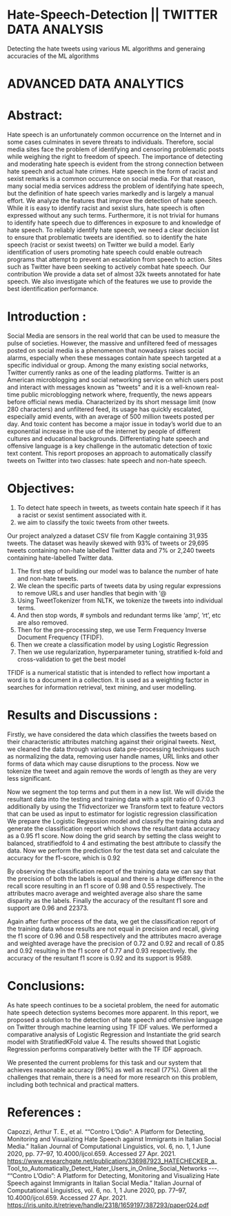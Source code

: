 # Hate-Speech-Detection || TWITTER DATA ANALYSIS 
Detecting the hate tweets using various ML algorithms and generaing accuracies of the ML algorithms


 
 
 
# ADVANCED DATA ANALYTICS 
 


# Abstract:  
Hate speech is an unfortunately common occurrence on the Internet and in some cases culminates in severe threats to individuals. Therefore, social media sites face the problem of identifying and censoring problematic posts while weighing the right to freedom of speech. The importance of detecting and moderating hate speech is evident from the strong connection between hate speech and actual hate crimes. Hate speech in the form of racist and sexist remarks is a common occurrence on social media. For that reason, many social media services address the problem of identifying hate speech, but the definition of hate speech varies markedly and is largely a manual effort. We analyze the features that improve the detection of hate speech. While it is easy to identify racist and sexist slurs, hate speech is often expressed without any such terms. Furthermore, it is not trivial for humans to identify hate speech due to differences in exposure to and knowledge of hate speech. To reliably identify hate speech, we need a clear decision list to ensure that problematic tweets are identified. so to identify the hate speech (racist or sexist tweets) on Twitter we build a model. Early identification of users promoting hate speech could enable outreach programs that attempt to prevent an escalation from speech to action. Sites such as Twitter have been seeking to actively combat hate speech. Our contribution We provide a data set of almost 32k tweets annotated for hate speech. We also investigate which of the features we use to provide the best identification performance. 
 
 
# Introduction : 
Social Media are sensors in the real world that can be used to measure the pulse of societies. However, the massive and unfiltered feed of messages posted on social media is a phenomenon that nowadays raises social alarms, especially when these messages contain hate speech targeted at a specific individual or group. 
Among the many existing social networks, Twitter currently ranks as one of the leading platforms. Twitter is an American microblogging and social networking service on which users post and interact with messages known as "tweets" and it is a well-known real-time public microblogging network where, frequently, the news appears before official news media. Characterized by its short message limit (now 280 characters) and unfiltered feed, its usage has quickly escalated, especially amid events, with an average of 500 million tweets posted per day. And toxic content has become a major issue in today’s world due to an exponential increase in the use of the internet by people of different cultures and educational backgrounds. Differentiating hate speech and offensive language is a key challenge in the automatic detection of toxic text content. This report proposes an approach to automatically classify tweets on Twitter into two classes: hate speech and non-hate speech.  
 
# Objectives: 
1.	To detect hate speech in tweets, as tweets contain hate speech if it has a racist or sexist sentiment associated with it. 
2.	we aim to classify the toxic tweets from other tweets. 
   
Our project analyzed a dataset CSV file from Kaggle containing 31,935 tweets. The dataset was heavily skewed with 93% of tweets or 29,695 tweets containing non-hate labelled Twitter data and 7% or 2,240 tweets containing hate-labelled Twitter data. 
1.	The first step of building our model was to balance the number of hate and non-hate tweets. 
2.	We clean the specific parts of tweets data by using regular expressions to remove URLs and user handles that begin with ‘@ 
3.	Using TweetTokenizer from NLTK, we tokenize the tweets into individual terms. 
4.	And then stop words, # symbols and redundant terms like ‘amp’, ‘rt’, etc are also removed. 
5.	Then for the pre-processing step, we use Term Frequency Inverse Document Frequency (TFIDF). 
6.	Then we create a classification model by using Logistic 
Regression 
7.	Then we use regularization, hyperparameter tuning, stratified k-fold and cross-validation to get the best model 
 
TFIDF is a numerical statistic that is intended to reflect how important a word is to a document in a collection. It is used as 
a weighting factor in searches for information retrieval, text mining, and user modelling.

# Results and Discussions : 
 
Firstly, we have considered the data which classifies the tweets based on their characteristic attributes matching against their original tweets. Next, we cleaned the data through various data pre-processing techniques such as normalizing the data, removing user handle names, URL links and other forms of data which may cause disruptions to the process. Now we tokenize the tweet and again remove the words of length as they are very less significant. 
  
Now we segment the top terms and put them in a new list. We will divide the resultant data into the testing and training data with a split ratio of 0.7:0.3 additionally by using the 
Tfidvectorizer we Transform text to feature vectors that can be used as input to estimator for logistic regression classification 
We prepare the Logistic Regression model and classify the training data and generate the classification report which shows the resultant data accuracy as a 0.95 f1 score. Now doing the grid search by setting the class weight to balanced, stratifiedfold to 4 and estimating the best attribute to classify the data. Now we perform the prediction for the test data set and calculate the accuracy for the f1-score, which is 0.92 
 
By observing the classification report of the training data we can say that the precision of both the labels is equal and there is a huge difference in the recall score resulting in an f1 score of 0.98 and 0.55 respectively. The attributes macro average and weighted average also share the same disparity as the labels. Finally the accuracy of the resultant f1 sore and support are 0.96 and 22373. 
  
Again after further process of the data, we get the classification report of the training data whose results are not equal in precision and recall, giving the f1 score of 0.96 and 0.58 respectively and the attributes macro average and weighted average have the precision of 0.72 and 0.92 and recall of 0.85 and 0.92 resulting in the f1 score of 0.77 and 0.93 respectively. the accuracy of the resultant f1 score is 0.92 and its support is 9589.  	  

# Conclusions:  
 
As hate speech continues to be a societal problem, the need for automatic hate speech detection systems becomes more apparent. In this report, we proposed a solution to the detection of hate speech and offensive language on Twitter through machine learning using TF IDF values. We performed a comparative analysis of Logistic Regression and Instantiate the grid search model with StratifiedKFold value 4. The results showed that Logistic Regression performs comparatively better with the TF IDF approach. 
 
We presented the current problems for this task and our system that achieves reasonable accuracy (96%) as well as recall (77%). Given all the challenges that remain, there is a need for more research on this problem, including both technical and practical matters. 
  
# References : 
Capozzi, Arthur T. E., et al. ““Contro L’Odio”: A Platform for Detecting, Monitoring and Visualizing Hate Speech against Immigrants in Italian Social Media.” Italian Journal of Computational Linguistics, vol. 6, no. 1, 1 June 2020, pp. 77–97, 10.4000/ijcol.659. 
Accessed 27 Apr. 2021. 
https://www.researchgate.net/publication/336987923_HATECHECKER_a_ Tool_to_Automatically_Detect_Hater_Users_in_Online_Social_Networks ---. ““Contro L’Odio”: A Platform for Detecting, Monitoring and Visualizing Hate Speech against Immigrants in Italian Social Media.” Italian Journal of Computational Linguistics, vol. 6, no. 1, 1 June 2020, pp. 77–97, 10.4000/ijcol.659. Accessed 27 
Apr. 2021. 
 https://iris.unito.it/retrieve/handle/2318/1659197/387293/paper024.pdf 
